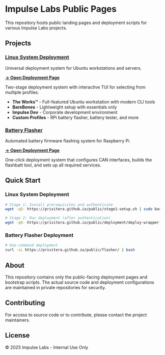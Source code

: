 # Impulse Labs Public Pages

This repository hosts public landing pages and deployment scripts for various Impulse Labs projects.

## Projects

### [Linux System Deployment](deployment/)
Universal deployment system for Ubuntu workstations and servers.

**[→ Open Deployment Page](https://privitera.github.io/public/deployment/)**

Two-stage deployment system with interactive TUI for selecting from multiple profiles:
- **The Works™** - Full-featured Ubuntu workstation with modern CLI tools
- **BareBones** - Lightweight setup with essentials only
- **Impulse Dev** - Corporate development environment
- **Custom Profiles** - RPi battery flasher, battery tester, and more

### [Battery Flasher](flasher/)
Automated battery firmware flashing system for Raspberry Pi.

**[→ Open Deployment Page](https://privitera.github.io/public/flasher/)**

One-click deployment system that configures CAN interfaces, builds the flashbatt tool, and sets up all required services.

## Quick Start

### Linux System Deployment

```bash
# Stage 1: Install prerequisites and authenticate
wget -qO- https://privitera.github.io/public/stage1-setup.sh | sudo bash

# Stage 2: Run deployment (after authentication)
wget -qO- https://privitera.github.io/public/deployment/deploy-wrapper.sh | bash
```

### Battery Flasher Deployment

```bash
# One-command deployment
curl -sL https://privitera.github.io/public/flasher/ | bash
```

## About

This repository contains only the public-facing deployment pages and bootstrap scripts. The actual source code and deployment configurations are maintained in private repositories for security.

## Contributing

For access to source code or to contribute, please contact the project maintainers.

## License

© 2025 Impulse Labs - Internal Use Only